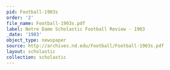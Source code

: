 ```yaml
---
pid: Football-1903s
order: '2'
file_name: Football-1903s.pdf
label: Notre Dame Scholastic Football Review - 1903
_date: '1903'
object_type: newspaper
source: http://archives.nd.edu/Football/Football-1903s.pdf
layout: scholastic
collection: scholastic
---
```

